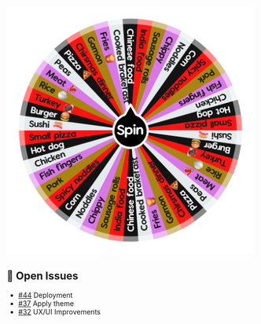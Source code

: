 ![Project Screenshot](https://github.com/tgilly93/Dinner_Generator_React/blob/main/images/Dinner_Generator_React_thumb.png?raw=true)

## 🚀 Open Issues


<!-- ISSUES-START -->
- [#44](https://github.com/tgilly93/Dinner_Generator_React/issues/44) Deployment
- [#37](https://github.com/tgilly93/Dinner_Generator_React/issues/37) Apply theme
- [#32](https://github.com/tgilly93/Dinner_Generator_React/issues/32) UX/UI Improvements
<!-- ISSUES-END -->
